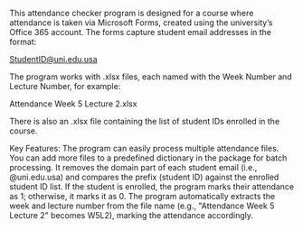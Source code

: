 This attendance checker program is designed for a course where attendance is taken via Microsoft Forms, created using the university’s Office 365 account. The forms capture student email addresses in the format:

StudentID@uni.edu.usa

The program works with .xlsx files, each named with the Week Number and Lecture Number, for example:

Attendance Week 5 Lecture 2.xlsx

There is also an .xlsx file containing the list of student IDs enrolled in the course.

Key Features:
The program can easily process multiple attendance files. You can add more files to a predefined dictionary in the package for batch processing.
It removes the domain part of each student email (i.e., @uni.edu.usa) and compares the prefix (student ID) against the enrolled student ID list. If the student is enrolled, the program marks their attendance as 1; otherwise, it marks it as 0.
The program automatically extracts the week and lecture number from the file name (e.g., "Attendance Week 5 Lecture 2" becomes W5L2), marking the attendance accordingly.

